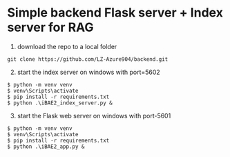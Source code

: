 # Simple backend Flask server + Index server for RAG

1. download the repo to a local folder
```
git clone https://github.com/LZ-Azure904/backend.git
```
2. start the index server on windows with port=5602

```
$ python -m venv venv
$ venv\Scripts\activate
$ pip install -r requirements.txt
$ python .\iBAE2_index_server.py &
```
3. start the Flask web server on windows with port-5601
```
$ python -m venv venv
$ venv\Scripts\activate
$ pip install -r requirements.txt
$ python .\iBAE2_app.py &

```
